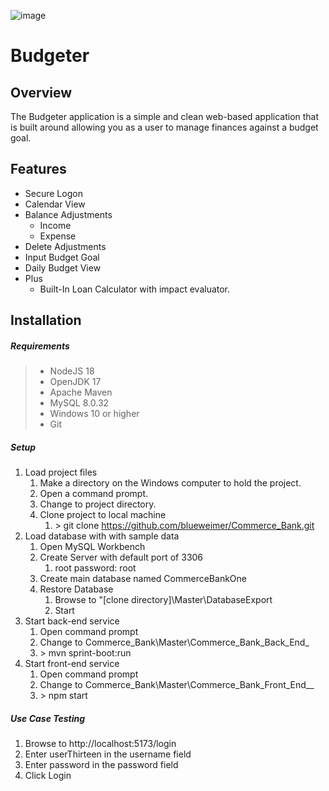 ![image](https://www.commercebank.com/-/media/cb/images/masthead/site-logo/commerce-bank-logo-2x.png?sc=1&revision=8053fce9-78ee-41e0-aa9a-c1cfab49ec14&modified=20180604184102&hash=03C7CC17555D4681CB73D3A4773FF15D)

# Budgeter

## Overview

The Budgeter application is a simple and clean web-based application that is built around allowing you as a user to manage finances against a budget goal.

## Features

* Secure Logon
* Calendar View
* Balance Adjustments
    * Income
    * Expense
* Delete Adjustments
* Input Budget Goal
* Daily Budget View
* Plus
   * Built-In Loan Calculator with impact evaluator.

## Installation
##### Requirements
> * NodeJS 18
> * OpenJDK 17
> * Apache Maven
> * MySQL 8.0.32
> * Windows 10 or higher
> * Git

##### Setup
1. Load project files
    1. Make a directory on the Windows computer to hold the project.
    2. Open a command prompt.
    3. Change to project directory.
    4. Clone project to local machine
        1. \> git clone https://github.com/blueweimer/Commerce_Bank.git
2. Load database with with sample data
    1. Open MySQL Workbench
    2. Create Server with default port of 3306
        1. root password: root
    3. Create main database named CommerceBankOne
    4. Restore Database
        1. Browse to "[clone directory]\Master\DatabaseExport
        2. Start
 3. Start back-end service
     1. Open command prompt
     2. Change to Commerce_Bank\Master\Commerce_Bank_Back_End_
     3. \> mvn sprint-boot:run
 4. Start front-end service
     1. Open command prompt
     2. Change to Commerce_Bank\Master\Commerce_Bank_Front_End__
     3. \> npm start

##### Use Case Testing
1. Browse to http://localhost:5173/login
2. Enter userThirteen in the username field
3. Enter password in the password field
4. Click Login
